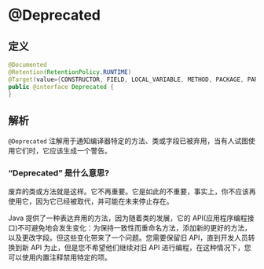 # @Deprecated

## 定义

```java
@Documented
@Retention(RetentionPolicy.RUNTIME)
@Target(value={CONSTRUCTOR, FIELD, LOCAL_VARIABLE, METHOD, PACKAGE, PARAMETER, TYPE})
public @interface Deprecated {
}
```

## 解析

`@Deprecated` 注解用于通知编译器特定的方法、类或字段已被弃用，当有人试图使用它们时，它应该生成一个警告。

### “Deprecated” 是什么意思?

废弃的类或方法就是这样。它不再重要。它是如此的不重要，事实上，你不应该再使用它，因为它已经被取代，并可能在未来停止存在。

Java 提供了一种表达弃用的方法，因为随着类的发展，它的 API\(应用程序编程接口\)不可避免地会发生变化：为保持一致性而重命名方法，添加新的更好的方法，以及更改字段。但这些变化带来了一个问题。您需要保留旧 API，直到开发人员转换到新 API 为止，但是您不希望他们继续对旧 API 进行编程，在这种情况下，您可以使用内置注释禁用特定的项。



